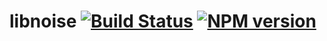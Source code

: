 # libnoise [![Build Status](https://secure.travis-ci.org/vantreeseba/libnoise.png?branch=master)](https://travis-ci.org/vantreeseba/libnoise) [![NPM version](https://badge-me.herokuapp.com/api/npm/libnoise.png)](http://badges.enytc.com/for/npm/libnoise)

> 

